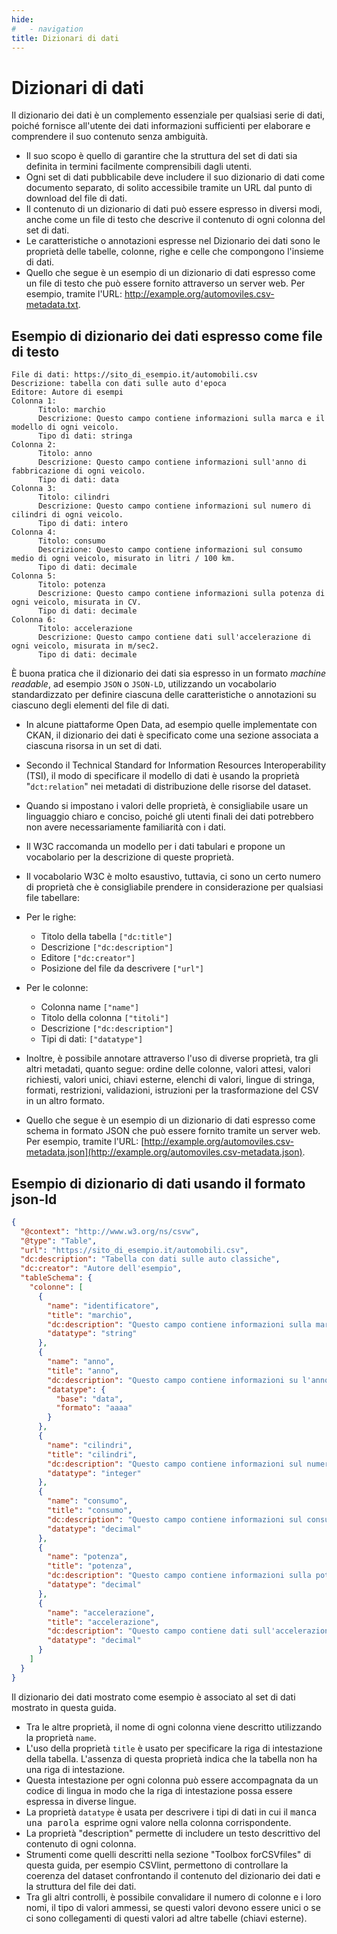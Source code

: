 ```yaml
---
hide:
#   - navigation
title: Dizionari di dati
---
```



# Dizionari di dati

Il dizionario dei dati è un complemento essenziale per qualsiasi serie di dati, poiché fornisce all'utente dei dati informazioni sufficienti per elaborare e comprendere il suo contenuto senza ambiguità.

- Il suo scopo è quello di garantire che la struttura del set di dati sia definita in termini facilmente comprensibili dagli utenti.
- Ogni set di dati pubblicabile deve includere il suo dizionario di dati come documento separato, di solito accessibile tramite un URL dal punto di download del file di dati.
- Il contenuto di un dizionario di dati può essere espresso in diversi modi, anche come un file di testo che descrive il contenuto di ogni colonna del set di dati.
- Le caratteristiche o annotazioni espresse nel Dizionario dei dati sono le proprietà delle tabelle, colonne, righe e celle che compongono l'insieme di dati.
- Quello che segue è un esempio di un dizionario di dati espresso come un file di testo che può essere fornito attraverso un server web. Per esempio, tramite l'URL: http://example.org/automoviles.csv-metadata.txt.


## Esempio di dizionario dei dati espresso come file di testo

```
File di dati: https://sito_di_esempio.it/automobili.csv
Descrizione: tabella con dati sulle auto d'epoca
Editore: Autore di esempi
Colonna 1:
      Titolo: marchio
      Descrizione: Questo campo contiene informazioni sulla marca e il modello di ogni veicolo.
      Tipo di dati: stringa
Colonna 2:
      Titolo: anno
      Descrizione: Questo campo contiene informazioni sull'anno di fabbricazione di ogni veicolo.
      Tipo di dati: data
Colonna 3:
      Titolo: cilindri
      Descrizione: Questo campo contiene informazioni sul numero di cilindri di ogni veicolo.
      Tipo di dati: intero
Colonna 4:
      Titolo: consumo
      Descrizione: Questo campo contiene informazioni sul consumo medio di ogni veicolo, misurato in litri / 100 km.
      Tipo di dati: decimale
Colonna 5:
      Titolo: potenza
      Descrizione: Questo campo contiene informazioni sulla potenza di ogni veicolo, misurata in CV.
      Tipo di dati: decimale
Colonna 6:
      Titolo: accelerazione
      Descrizione: Questo campo contiene dati sull'accelerazione di ogni veicolo, misurata in m/sec2.
      Tipo di dati: decimale
```


È buona pratica che il dizionario dei dati sia espresso in un formato *machine readable*, ad esempio `JSON` o `JSON-LD`, utilizzando un vocabolario standardizzato per definire ciascuna delle caratteristiche o annotazioni su ciascuno degli elementi del file di dati.

- In alcune piattaforme Open Data, ad esempio quelle implementate con CKAN, il dizionario dei dati è specificato come una sezione associata a ciascuna risorsa in un set di dati.
- Secondo il Technical Standard for Information Resources Interoperability (TSI), il modo di specificare il modello di dati è usando la proprietà "`dct:relation`" nei metadati di distribuzione delle risorse del dataset.
- Quando si impostano i valori delle proprietà, è consigliabile usare un linguaggio chiaro e conciso, poiché gli utenti finali dei dati potrebbero non avere necessariamente familiarità con i dati.
- Il W3C raccomanda un modello per i dati tabulari e propone un vocabolario per la descrizione di queste proprietà.
- Il vocabolario W3C è molto esaustivo, tuttavia, ci sono un certo numero di proprietà che è consigliabile prendere in considerazione per qualsiasi file tabellare:

- Per le righe:
     - Titolo della tabella `["dc:title"]`
     - Descrizione `["dc:description"]`
     - Editore `["dc:creator"]`
     - Posizione del file da descrivere `["url"]`

- Per le colonne:
     - Colonna name `["name"]`
     - Titolo della colonna `["titoli"]`
     - Descrizione `["dc:description"]`
     - Tipi di dati: `["datatype"]`

- Inoltre, è possibile annotare attraverso l'uso di diverse proprietà, tra gli altri metadati, quanto segue: ordine delle colonne, valori attesi, valori richiesti, valori unici, chiavi esterne, elenchi di valori, lingue di stringa, formati, restrizioni, validazioni, istruzioni per la trasformazione del CSV in un altro formato.
- Quello che segue è un esempio di un dizionario di dati espresso come schema in formato JSON che può essere fornito tramite un server web. Per esempio, tramite l'URL: [http://example.org/automoviles.csv-metadata.json](http://example.org/automoviles.csv-metadata.json).


## Esempio di dizionario di dati usando il formato json-ld

```json
{
  "@context": "http://www.w3.org/ns/csvw",
  "@type": "Table",
  "url": "https://sito_di_esempio.it/automobili.csv",
  "dc:description": "Tabella con dati sulle auto classiche",
  "dc:creator": "Autore dell'esempio",
  "tableSchema": {
    "colonne": [
      {
        "name": "identificatore",
        "title": "marchio",
        "dc:description": "Questo campo contiene informazioni sulla marca e il modello di ogni veicolo",
        "datatype": "string"
      },
      {
        "name": "anno",
        "title": "anno",
        "dc:description": "Questo campo contiene informazioni su l'anno di fabbricazione di ogni veicolo",
        "datatype": {
          "base": "data",
          "formato": "aaaa"
        }
      },
      {
        "name": "cilindri",
        "title": "cilindri",
        "dc:description": "Questo campo contiene informazioni sul numero di cilindri di ogni veicolo",
        "datatype": "integer"
      },
      {
        "name": "consumo",
        "title": "consumo",
        "dc:description": "Questo campo contiene informazioni sul consumo medio di carburante di ogni veicolo, misurato in litri / 100 km",
        "datatype": "decimal"
      },
      {
        "name": "potenza",
        "title": "potenza",
        "dc:description": "Questo campo contiene informazioni sulla potenza di ogni veicolo, misurata in CV",
        "datatype": "decimal"
      },
      {
        "name": "accelerazione",
        "title": "accelerazione",
        "dc:description": "Questo campo contiene dati sull'accelerazione di ogni veicolo misurata in m/sec2",
        "datatype": "decimal"
      }
    ]
  }
}

```

Il dizionario dei dati mostrato come esempio è associato al set di dati mostrato in questa guida.

- Tra le altre proprietà, il nome di ogni colonna viene descritto utilizzando la proprietà `name`.
- L'uso della proprietà `title` è usato per specificare la riga di intestazione della tabella. L'assenza di questa proprietà indica che la tabella non ha una riga di intestazione.
- Questa intestazione per ogni colonna può essere accompagnata da un codice di lingua in modo che la riga di intestazione possa essere espressa in diverse lingue.
- La proprietà `datatype` è usata per descrivere i tipi di dati in cui il <kbd>  manca una parola </kbd>
esprime ogni valore nella colonna corrispondente.
- La proprietà "description" permette di includere un testo descrittivo del contenuto di ogni colonna.
- Strumenti come quelli descritti nella sezione "Toolbox forCSVfiles" di questa guida, per esempio CSVlint, permettono di controllare la coerenza del dataset confrontando il contenuto del dizionario dei dati e la struttura del file dei dati.
- Tra gli altri controlli, è possibile convalidare il numero di colonne e i loro nomi, il tipo di valori ammessi, se questi valori devono essere unici o se ci sono collegamenti di questi valori ad altre tabelle (chiavi esterne).

